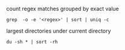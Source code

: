 count regex matches grouped by exact value
 ```
grep  -o -e '<regex>' | sort | uniq -c
```
largest directories under current directory
```
du -sh * | sort -rh
```
